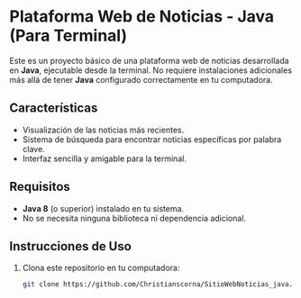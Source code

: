 # Plataforma Web de Noticias - Java (Para Terminal)

Este es un proyecto básico de una plataforma web de noticias desarrollada en **Java**, ejecutable desde la terminal. No requiere instalaciones adicionales más allá de tener **Java** configurado correctamente en tu computadora.

## Características
- Visualización de las noticias más recientes.
- Sistema de búsqueda para encontrar noticias específicas por palabra clave.
- Interfaz sencilla y amigable para la terminal.

## Requisitos
- **Java 8** (o superior) instalado en tu sistema.
- No se necesita ninguna biblioteca ni dependencia adicional.

## Instrucciones de Uso
1. Clona este repositorio en tu computadora:
   ```bash
   git clone https://github.com/Christianscorna/SitioWebNoticias_java.git
